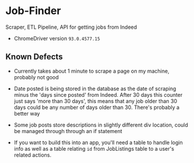 # Job-Finder
Scraper, ETL Pipeline, API for getting jobs from Indeed

- ChromeDriver version `93.0.4577.15`

## Known Defects

- Currently takes about 1 minute to scrape a page on my machine, probably not good

- Date posted is being stored in the database as the date of scraping minus the 'days since posted' from Indeed.  After 30 days this counter just says 'more than 30 days', this means that any job older than 30 days could be any number of days older than 30.  There's probably a better way

- Some job posts store descriptions in slightly different div location, could be managed through through an if statement

- If you want to build this into an app, you'll need a table to handle login info as well as a table relating `id` from JobListings table to a user's related actions.